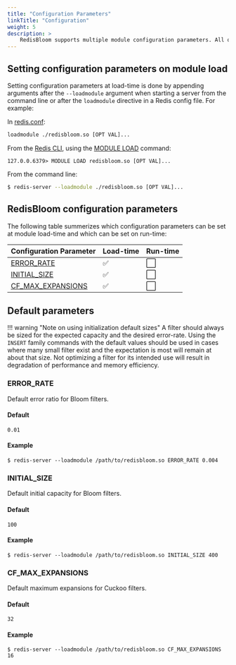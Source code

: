 ```yaml
---
title: "Configuration Parameters"
linkTitle: "Configuration"
weight: 5
description: >
    RedisBloom supports multiple module configuration parameters. All of these parameters can only be set at load-time.
---
```


## Setting configuration parameters on module load

Setting configuration parameters at load-time is done by appending arguments after the `--loadmodule` argument when starting a server from the command line or after the `loadmodule` directive in a Redis config file. For example:

In [redis.conf](https://redis.io/docs/manual/config/):

```sh
loadmodule ./redisbloom.so [OPT VAL]...
```

From the [Redis CLI](https://redis.io/docs/manual/cli/), using the [MODULE LOAD](https://redis.io/commands/module-load/) command:

```
127.0.0.6379> MODULE LOAD redisbloom.so [OPT VAL]...
```

From the command line:

```sh
$ redis-server --loadmodule ./redisbloom.so [OPT VAL]...
```

## RedisBloom configuration parameters

The following table summerizes which configuration parameters can be set at module load-time and which can be set on run-time:

| Configuration Parameter                 | Load-time          | Run-time             |
| :-------                                | :-----             | :-----------         |
| [ERROR_RATE](#error_rate)               | :white_check_mark: | :white_large_square: |
| [INITIAL_SIZE](#initial_size)           | :white_check_mark: | :white_large_square: |
| [CF_MAX_EXPANSIONS](#cf_max_expansions) | :white_check_mark: | :white_large_square: |


## Default parameters

!!! warning "Note on using initialization default sizes"
    A filter should always be sized for the expected capacity and the desired error-rate.
    Using the `INSERT` family commands with the default values should be used in cases where many small filter exist and the expectation is most will remain at about that size.
    Not optimizing a filter for its intended use will result in degradation of performance and memory efficiency.

### ERROR_RATE

Default error ratio for Bloom filters.

#### Default

`0.01`

#### Example

```
$ redis-server --loadmodule /path/to/redisbloom.so ERROR_RATE 0.004
```

### INITIAL_SIZE

Default initial capacity for Bloom filters.

#### Default

`100`

#### Example

```
$ redis-server --loadmodule /path/to/redisbloom.so INITIAL_SIZE 400
```

### CF_MAX_EXPANSIONS

Default maximum expansions for Cuckoo filters.

#### Default

`32`

#### Example

```
$ redis-server --loadmodule /path/to/redisbloom.so CF_MAX_EXPANSIONS 16
```
